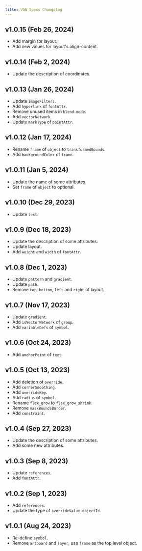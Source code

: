 ```yaml
---
title: VGG Specs Changelog
---
```


## v1.0.15 (Feb 26, 2024)

* Add margin for layout.
* Add new values for layout's align-content.

## v1.0.14 (Feb 2, 2024)
* Update the description of coordinates.

## v1.0.13 (Jan 26, 2024)
* Update `imageFilters`.
* Add `hyperlink` of `fontAttr`.
* Remove unused items in `blend-mode`.
* Add `vectorNetwork`.
* Update `markType` of `pointAttr`.

## v1.0.12 (Jan 17, 2024)
* Rename `frame` of `object` to `transformedBounds`.
* Add `backgroundColor` of `frame`.

## v1.0.11 (Jan 5, 2024)
* Update the name of some attributes.
* Set `frame` of `object` to optional.

## v1.0.10 (Dec 29, 2023)
* Update `text`.

## v1.0.9 (Dec 18, 2023)
* Update the description of some attributes.
* Update layout.
* Add `weight` and `width` of `fontAttr`.

## v1.0.8 (Dec 1, 2023)
* Update `pattern` and `gradient`.
* Update `path`.
* Remove `top`, `bottom`, `left` and `right` of layout.

## v1.0.7 (Nov 17, 2023)
* Update `gradient`.
* Add `isVectorNetwork` of `group`.
* Add `variableDefs` of `symbol`.

## v1.0.6 (Oct 24, 2023)
* Add `anchorPoint` of `text`.

## v1.0.5 (Oct 13, 2023)
* Add deletion of `override`.
* Add `cornerSmoothing`.
* Add `overrideKey`.
* Add `radius` of `symbol`.
* Rename `flex_grow` to `flex_grow_shrink`.
* Remove `maskBoundsBorder`.
* Add `constraint`.

## v1.0.4 (Sep 27, 2023)
* Update the description of some attributes.
* Add some new attributes.

## v1.0.3 (Sep 8, 2023)
* Update `references`.
* Add `fontAttr`.

## v1.0.2 (Sep 1, 2023)
* Add `references`.
* Update the type of `overrideValue.objectId`.

## v1.0.1 (Aug 24, 2023)
* Re-define `symbol`.
* Remove `artboard` and `layer`, use `frame` as the top level object.
